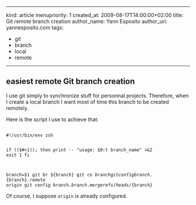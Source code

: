 -----
kind: article
menupriority: 1
created_at: 2009-08-17T14:00:00+02:00
title: Git remote branch creation
author_name: Yann Esposito
author_uri: yannesposito.com
tags:
  - git
  - branch
  - local
  - remote
-----

## easiest remote Git branch creation

I use git simply to synchronize stuff for personnal projects.
Therefore, when I create a local branch I want most of time this
branch to be created remotely.

Here is the script I use to achieve that: 

<div>
    <code class="zsh" file="git-create-new-branch.sh">
#!/usr/bin/env zsh

if (($#<1)); then
    print -- "usage: $0:t branch_name" >&2
    exit 1
fi

branch=$1
git br ${branch}
git co ${branch}
git config branch.${branch}.remote origin
git config branch.${branch}.merge refs/heads/${branch}
    </code>
</div>

Of course, I suppose <code>origin</code> is already configured.
